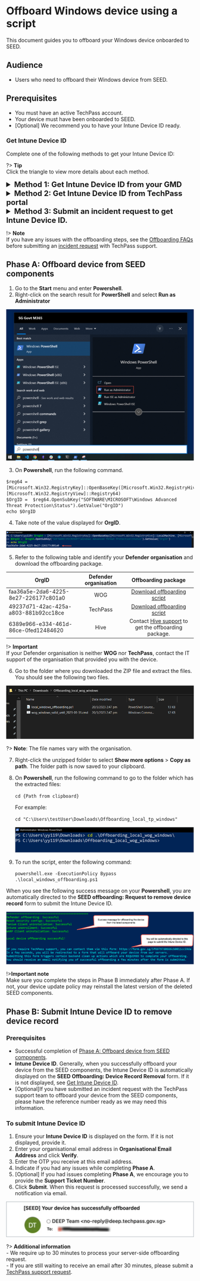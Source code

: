 # Offboard Windows device using a script
 
This document guides you to offboard your Windows device onboarded to SEED.

## Audience

- Users who need to offboard their Windows device from SEED.

## Prerequisites

- You must have an active TechPass account.
- Your device must have been onboarded to SEED.
- [Optional] We recommend you to have your Intune Device ID ready. 

### Get Intune Device ID

Complete one of the following methods to get your Intune Device ID:

?> **Tip**<br>Click the triangle to view more details about each method.

<details>
<summary style="font-size:20px;font-weight:bold">Method 1: Get Intune Device ID from your GMD</summary>

1. Open **PowerShell** and run the following commands:

```
$rootKey = [Microsoft.Win32.RegistryKey]::OpenBaseKey(
 [Microsoft.Win32.RegistryHive]::LocalMachine,
 [Microsoft.Win32.RegistryView]::Registry64
)
$enrollmentsKey = $rootKey.OpenSubKey("Software\Microsoft\Enrollments")
$intune_id = "Intune ID not found"
foreach ($name in $enrollmentsKey.GetSubKeyNames()) {
 $enrollmentIdKey = $enrollmentsKey.OpenSubKey($name)
 if ($enrollmentIdKey.GetValue("ProviderID") -ieq "MS DM Server") {
     $intune_id = $enrollmentIdKey.OpenSubKey("DMClient\MS DM Server").GetValue("EntDMID", "Intune ID not found")
     break
 }
}
Write-Output $intune_id

```
2. Take note of the Intune Device ID that is displayed on the **Powershell** window.

</details>

<details>
<summary style="font-size:20px;font-weight:bold">Method 2: Get Intune Device ID from TechPass portal</summary>

1. On your non-SE GSIB device, go to the [TechPass portal](https://portal.techpass.gov.sg/secure/account/profile).
2. On the TechPass portal, at the top right, go to your user name and click **My Account**. Your **Profile** details are displayed. 
3. Take note of the **Intune Device ID** from the **Profile** page.

![tp-intune-device-id](../images/tp-portal-intune-device-id.png)

![note-org-id](../images/macos-find-org-id-2.png)

</details>

<details>
<summary style="font-size:20px;font-weight:bold">Method 3: Submit an incident request to get Intune Device ID.</summary>

?> **Note**<br>Use this method only if you can't log in to your GMD or TechPass portal.

- Submit an [incident request](https://go.gov.sg/techpass-sr) to get your Intune Device ID.

</details>

!> **Note**<br>If you have any issues with the offboarding steps, see the [Offboarding FAQs](/faqs/seed-offboarding-faqs) before submitting an [incident request](https://go.gov.sg/techpass-sr) with TechPass support.

## Phase A: Offboard device from SEED components

1. Go to the **Start** menu and enter **Powershell**.
2. Right-click on the search result for **PowerShell** and select **Run as Administrator**

![open powershell](../images/offboarding-windows/run_powershell.png)

3. On **Powershell**, run the following command.

```
$reg64 = [Microsoft.Win32.RegistryKey]::OpenBaseKey([Microsoft.Win32.RegistryHive]::LocalMachine, [Microsoft.Win32.RegistryView]::Registry64)
$OrgID =  $reg64.OpenSubKey("SOFTWARE\MICROSOFT\Windows Advanced Threat Protection\Status").GetValue("OrgID")
echo $OrgID
``` 


4. Take note of the value displayed for **OrgID**.

![find-org-id](../images/offboarding-windows/org_id_win.png)

5. Refer to the following table and identify your **Defender organisation** and download the offboarding package.

  | OrgID | Defender organisation | Offboarding package |
  | ------------- |:-------------:|:-------------:| 
  | faa36a5e-2da6-4225-8e27-226177c801a0      | WOG     | [Download offboarding script](https://k3uwa66lu3tj6uxft46666ynhe0uvzor.lambda-url.ap-southeast-1.on.aws/local_wog_windows) |
  | 49237d71-42ac-425a-a803-881b92cc18ce  | TechPass    | [Download offboarding script](https://k3uwa66lu3tj6uxft46666ynhe0uvzor.lambda-url.ap-southeast-1.on.aws/local_tp_windows)    |
  | 6389e966-e334-461d-86ce-0fed12484620 | Hive | Contact [Hive support](mailto:GDS_DEN@hive.gov.sg) to get the offboarding package. |

!> **Important**<br> If your Defender organisation is neither **WOG** nor **TechPass**, contact the IT support of the organisation that provided you with the device.

6. Go to the folder where you downloaded the ZIP file and extract the files. You should see the following two files. 

![extract-files](../images/offboarding-windows/win_extracted_files_for_offboarding.PNG)

?> **Note**: The file names vary with the organisation.

7. Right-click the unzipped folder to select **Show more options** > **Copy as path**. The folder path is now saved to your clipboard.

8. On **Powershell**, run the following command to go to the folder which has the extracted files:

    ```cd {Path from clipboard}```

    For example:

    ```cd "C:\Users\testUser\Downloads\Offboarding_local_tp_windows"```

    ![directory](../images/offboarding-windows/windows_cd_downloads.png)

10. To run the script, enter the following command:

    ```
    powershell.exe -ExecutionPolicy Bypass .\local_windows_offboarding.ps1
    ```

When you see the following success message on your **Powershell**, you are automatically directed to the **SEED offboarding: Request to remove device record** form to submit the Intune Device ID. 

![macos-success-message](../images/offboarding-windows/windows_success_message.png)

!>**Important note**<br> Make sure you complete the steps in Phase B immediately after Phase A. If not, your device update policy may reinstall the latest version of the deleted SEED components.

## Phase B: Submit Intune Device ID to remove device record

### Prerequisites

- Successful completion of [Phase A: Offboard device from SEED components](#phase-a-offboard-device-from-seed-components).
- **Intune Device ID**. Generally, when you successfully offboard your device from the SEED components, the Intune Device ID is automatically displayed on the **SEED Offboarding: Device Record Removal** form. If it is not displayed, see [Get Intune Device ID](#get-intune-device-id).
- [Optional]If you have submitted an incident request with the TechPass support team to offboard your device from the SEED components, please have the reference number ready as we may need this information.

### To submit Intune Device ID

1. Ensure your **Intune Device ID** is displayed on the form. If it is not displayed, provide it.
2. Enter your organisational email address in **Organisational Email Address** and click **Verify**.
3. Enter the OTP you receive at this email address.  
4. Indicate if you had any issues while completing **Phase A**.
5. [Optional] If you had issues completing **Phase A**, we encourage you to provide the **Support Ticket Number**.
6. Click **Submit**. When this request is processed successfully, we send a notification via email.

![successfully-offboarded-email](../images/offboarding-windows/win-successfully-offboarded-email.png)

?> **Additional information**<br>- We require up to 30 minutes to process your server-side offboarding request.<br>- If you are still waiting to receive an email after 30 minutes, please submit a [TechPass support request](https://go.gov.sg/techpass-sr).


<!--

[Get Intune Device ID](../snippets/snippets-get-intune-device-id.md ':include')

-->